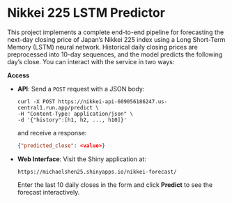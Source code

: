 # Nikkei 225 LSTM Predictor

This project implements a complete end-to-end pipeline for forecasting the next-day closing price of Japan’s Nikkei 225 index using a Long Short-Term Memory (LSTM) neural network. Historical daily closing prices are preprocessed into 10-day sequences, and the model predicts the following day’s close. You can interact with the service in two ways:

**Access**

* **API**: Send a `POST` request with a JSON body:

  ```
  curl -X POST https://nikkei-api-609056186247.us-central1.run.app/predict \
  -H "Content-Type: application/json" \
  -d '{"history":[h1, h2, ..., h10]}'
  ```

  and receive a response:

  ```json
  {"predicted_close": <value>}
  ```

* **Web Interface**: Visit the Shiny application at:

  ```
  https://michaelshen25.shinyapps.io/nikkei-forecast/
  ```

  Enter the last 10 daily closes in the form and click **Predict** to see the forecast interactively.
